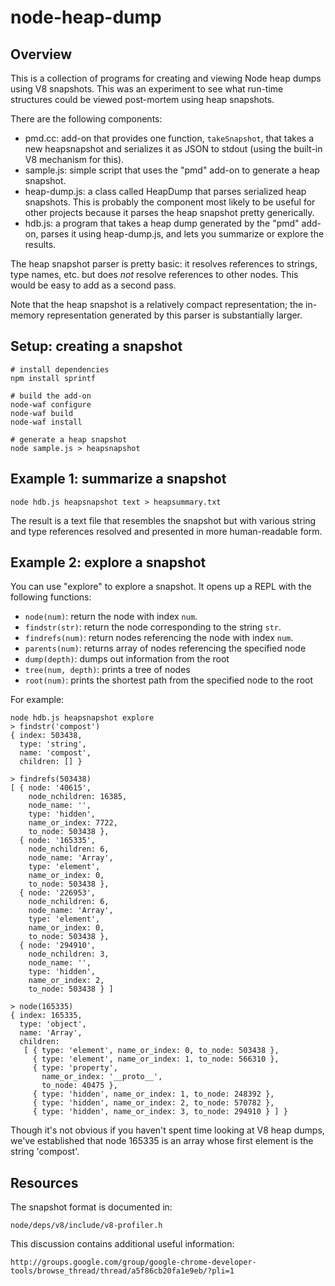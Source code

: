 
node-heap-dump
==============

Overview
--------

This is a collection of programs for creating and viewing Node heap dumps using
V8 snapshots.  This was an experiment to see what run-time structures could be
viewed post-mortem using heap snapshots.

There are the following components:

- pmd.cc: add-on that provides one function, `takeSnapshot`, that takes a new
  heapsnapshot and serializes it as JSON to stdout (using the built-in V8
  mechanism for this).
- sample.js: simple script that uses the "pmd" add-on to generate a heap snapshot.
- heap-dump.js: a class called HeapDump that parses serialized heap snapshots.
  This is probably the component most likely to be useful for other projects
  because it parses the heap snapshot pretty generically.
- hdb.js: a program that takes a heap dump generated by the "pmd" add-on,
  parses it using heap-dump.js, and lets you summarize or explore the results.

The heap snapshot parser is pretty basic: it resolves references to strings,
type names, etc. but does *not* resolve references to other nodes.  This would
be easy to add as a second pass.

Note that the heap snapshot is a relatively compact representation; the
in-memory representation generated by this parser is substantially larger.


Setup: creating a snapshot
--------------------------

    # install dependencies
    npm install sprintf

    # build the add-on
    node-waf configure
    node-waf build
    node-waf install

    # generate a heap snapshot
    node sample.js > heapsnapshot

Example 1: summarize a snapshot
-------------------------------

    node hdb.js heapsnapshot text > heapsummary.txt

The result is a text file that resembles the snapshot but with various string
and type references resolved and presented in more human-readable form.


Example 2: explore a snapshot
-----------------------------

You can use "explore" to explore a snapshot.  It opens up a REPL with the
following functions:

- `node(num)`: return the node with index `num`.
- `findstr(str)`: return the node corresponding to the string `str`.
- `findrefs(num)`: return nodes referencing the node with index `num`.
- `parents(num)`: returns array of nodes referencing the specified node
- `dump(depth)`: dumps out information from the root
- `tree(num, depth)`: prints a tree of nodes
- `root(num)`: prints the shortest path from the specified node to the root

For example:

    node hdb.js heapsnapshot explore
    > findstr('compost')
    { index: 503438,
      type: 'string',
      name: 'compost',
      children: [] }

    > findrefs(503438)
    [ { node: '40615',
        node_nchildren: 16385,
        node_name: '',
        type: 'hidden',
        name_or_index: 7722,
        to_node: 503438 },
      { node: '165335',
        node_nchildren: 6,
        node_name: 'Array',
        type: 'element',
        name_or_index: 0,
        to_node: 503438 },
      { node: '226953',
        node_nchildren: 6,
        node_name: 'Array',
        type: 'element',
        name_or_index: 0,
        to_node: 503438 },
      { node: '294910',
        node_nchildren: 3,
        node_name: '',
        type: 'hidden',
        name_or_index: 2,
        to_node: 503438 } ]

    > node(165335)
    { index: 165335,
      type: 'object',
      name: 'Array',
      children: 
       [ { type: 'element', name_or_index: 0, to_node: 503438 },
         { type: 'element', name_or_index: 1, to_node: 566310 },
         { type: 'property',
           name_or_index: '__proto__',
           to_node: 40475 },
         { type: 'hidden', name_or_index: 1, to_node: 248392 },
         { type: 'hidden', name_or_index: 2, to_node: 570782 },
         { type: 'hidden', name_or_index: 3, to_node: 294910 } ] }

Though it's not obvious if you haven't spent time looking at V8 heap dumps,
we've established that node 165335 is an array whose first element is the
string 'compost'.


Resources
---------

The snapshot format is documented in:

    node/deps/v8/include/v8-profiler.h

This discussion contains additional useful information:

    http://groups.google.com/group/google-chrome-developer-tools/browse_thread/thread/a5f86cb20fa1e9eb/?pli=1
